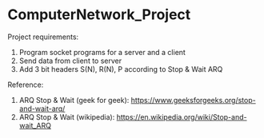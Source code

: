 # ComputerNetwork_Project

Project requirements:
1. Program socket programs for a server and a client
2. Send data from client to server
3. Add 3 bit headers S(N), R(N), P according to Stop & Wait ARQ

Reference:
1. ARQ Stop & Wait (geek for geek): https://www.geeksforgeeks.org/stop-and-wait-arq/
2. ARQ Stop & Wait (wikipedia): https://en.wikipedia.org/wiki/Stop-and-wait_ARQ
 
